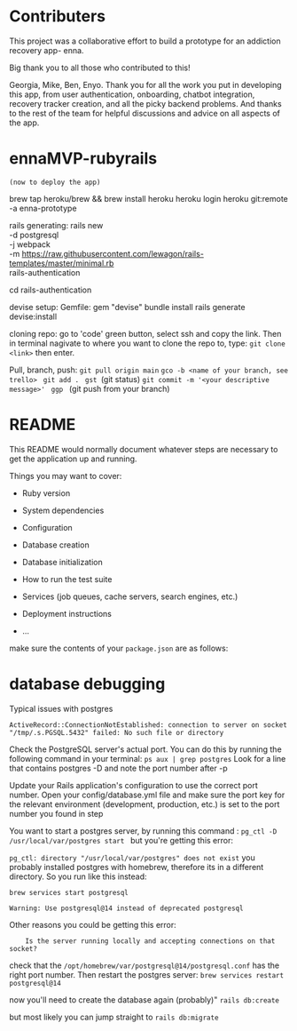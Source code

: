 # Contributers

This project was a collaborative effort to build a prototype for an addiction recovery app- enna. 

Big thank you to all those who contributed to this!

Georgia, Mike, Ben, Enyo. Thank you for all the work you put in developing this app, from user authentication, onboarding, chatbot integration, recovery tracker creation, and all the picky backend problems. And thanks to the rest of the team for helpful discussions and advice on all aspects of the app.




# ennaMVP-rubyrails

	(now to deploy the app)
brew tap heroku/brew && brew install heroku
heroku login
heroku git:remote -a enna-prototype




rails generating:
rails new \
  -d postgresql \
  -j webpack \
  -m https://raw.githubusercontent.com/lewagon/rails-templates/master/minimal.rb \
  rails-authentication

cd rails-authentication

devise setup:
Gemfile: gem "devise"
bundle install
rails generate devise:install

cloning repo:
go to 'code' green button, select ssh and copy the link. Then in terminal nagivate to where you want to clone the repo to, type:
```git clone <link>``` 
then enter.

Pull, branch, push:
```git pull origin main```
```gco -b <name of your branch, see trello> ```
```git add . ```
```gst ```(git status)
```git commit -m '<your descriptive message>' ```
```ggp ``` (git push from your branch)
# README

This README would normally document whatever steps are necessary to get the
application up and running.

Things you may want to cover:

* Ruby version

* System dependencies

* Configuration

* Database creation

* Database initialization

* How to run the test suite

* Services (job queues, cache servers, search engines, etc.)

* Deployment instructions

* ...

make sure the contents of your `package.json` are as follows:

# database debugging
Typical issues with postgres

```ActiveRecord::ConnectionNotEstablished: connection to server on socket "/tmp/.s.PGSQL.5432" failed: No such file or directory```

Check the PostgreSQL server's actual port. You can do this by running the following command in your terminal:
```ps aux | grep postgres```
Look for a line that contains postgres -D and note the port number after -p

Update your Rails application's configuration to use the correct port number. Open your config/database.yml file and make sure the port key for the relevant environment (development, production, etc.) is set to the port number you found in step 


You want to start a postgres server, by running this command :
```pg_ctl -D /usr/local/var/postgres start ```
but you're getting this error:

```pg_ctl: directory "/usr/local/var/postgres" does not exist```
you probably installed postgres with homebrew, therefore its in a different directory. So you run like this instead:
```
brew services start postgresql

Warning: Use postgresql@14 instead of deprecated postgresql
```

Other reasons you could be getting this error:
```ActiveRecord::ConnectionNotEstablished: connection to server on socket "/tmp/.s.PGSQL.5432" failed: No such file or directory
	Is the server running locally and accepting connections on that socket?
```
check that the `/opt/homebrew/var/postgresql@14/postgresql.conf` has the right port number. Then restart the postgres server:
`brew services restart postgresql@14`

now you'll need to create the database again (probably)" `rails db:create`

but most likely you can jump straight to `rails db:migrate`
